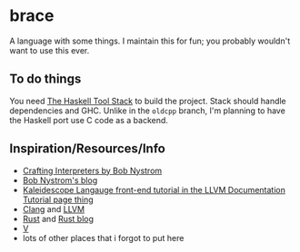 # brace

A language with some things.
I maintain this for fun; you probably wouldn't want to use this ever.

## To do things
You need [The Haskell Tool Stack](https://docs.haskellstack.org/en/stable/README/) to build the project. Stack should handle dependencies and GHC.
Unlike in the `oldcpp` branch, I'm planning to have the Haskell port use C code as a backend.

## Inspiration/Resources/Info
- [Crafting Interpreters by Bob Nystrom](https://craftinginterpreters.com/)
- [Bob Nystrom's blog](https://journal.stuffwithstuff.com/)
- [Kaleidescope Langauge front-end tutorial in the LLVM Documentation Tutorial page thing](https://llvm.org/docs/tutorial/MyFirstLanguageFrontend/index.html)
- [Clang](https://clang.llvm.org/) and [LLVM](https://llvm.org/)
- [Rust](https://rust-lang.org/) and [Rust blog](https://blog.rust-lang.org/)
- [V](https://vlang.io/)
- lots of other places that i forgot to put here
